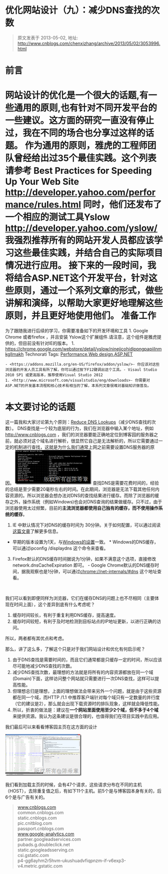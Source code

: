 # 优化网站设计（九）：减少DNS查找的次数 
> 原文发表于 2013-05-02, 地址: http://www.cnblogs.com/chenxizhang/archive/2013/05/02/3053996.html 


前言
==

 网站设计的优化是一个很大的话题,有一些通用的原则,也有针对不同开发平台的一些建议。这方面的研究一直没有停止过，我在不同的场合也分享过这样的话题。 作为通用的原则，雅虎的工程师团队曾经给出过35个最佳实践。这个列表请参考 Best Practices for Speeding Up Your Web Site  <http://developer.yahoo.com/performance/rules.html> 同时，他们还发布了一个相应的测试工具Yslow <http://developer.yahoo.com/yslow/> 我强烈推荐所有的网站开发人员都应该学习这些最佳实践，并结合自己的实际项目情况进行应用。 接下来的一段时间，我将结合ASP.NET这个开发平台，针对这些原则，通过一个系列文章的形式，做些讲解和演绎，以帮助大家更好地理解这些原则，并且更好地使用他们。 准备工作
====

 为了跟随我进行后续的学习，你需要准备如下的开发环境和工具 1. Google Chrome 或者firefox ，并且安装 Yslow这个扩展组件.请注意，这个组件是雅虎提供的，但目前没有针对IE的版本。
	1. <https://chrome.google.com/webstore/detail/yslow/ninejjcohidippngpapiilnmkgllmakh> Technorati Tags: [Performance](http://technorati.com/tags/Performance),[Web design](http://technorati.com/tags/Web+design),[ASP.NET](http://technorati.com/tags/ASP.NET)
	
	- <https://addons.mozilla.org/en-US/firefox/addon/yslow/>- 你应该对这些浏览器的开发人员工具有所了解，你可以通过按下F12键调出这个工具。- Visaul Studio 2010 SP1 或更高版本，推荐使用Visual Studio 2012
	1. <http://www.microsoft.com/visualstudio/eng/downloads>- 你需要对ASP.NET的开发基本流程和核心技术有相当的了解，本系列文章很难对基础知识做普及。

 本文要讨论的话题
========

 这一篇我和大家讨论第九个原则：[Reduce DNS Lookups](http://developer.yahoo.com/performance/rules.html#dns_lookups)（减少DNS查找的次数）。 DNS查找是一个较为底层的行为，我们在浏览器中输入某个地址，例如<http://www.cnblogs.com> ，我们的浏览器要能正确地定位到博客园的服务器之前，就必须对这个域名进行解析，很显然它自己是无法解析的，所以它需要通过一定的机制进行查找，这就是为什么我们通常上网之前需要设置DNS服务器的原因。 [![image](./images/3053996-02084621-c8770d0de7f945f482844db2ecb577db.png "image")](http://images.cnitblog.com/blog/9072/201305/02084620-1b1514fad0b04ca78d43d1005cabef67.png) 查找DNS是需要花费时间的，经验的总结是至少需要20毫秒左右的时间。在此期间，浏览器是无法下载其他任何内容资源的。所以浏览器会想办法对DNS的查找结果进行缓存。而除了浏览器的缓存之外，操作系统（例如Windows)也会对DNS查询的结果做缓存。只不过，由于浏览器使用太过频繁，目前的**主流浏览器都使用自己独有的缓存，而不使用操作系统的缓存**。

 1. IE 中默认情况下对DNS的缓存时间为 30分钟。关于如何配置，可以通过阅读[这篇文章](http://support.microsoft.com/kb/263558)了解更多信息。
* 早期的版本设置为1天，与[Windows的设置](http://technet.microsoft.com/en-us/library/cc959517.aspx)一致。 * Windows的DNS缓存，可以通过ipconfig /displaydns 这个命令来查看。

3. Firefox默认的DNS缓存时间据说为1分钟，如果不满意这个选项，直接修改 network.dnsCacheExpiration 即可。 - Google Chrome默认的DNS缓存时间，据我观察也是1分钟，可以通过<chrome://net-internals/#dns> 这个地址查看。

  

 我们可以看到即便同样为浏览器，它们在缓存DNS的问题上也不尽相同（主要体现在时间上面），这个差异到底有什么考虑呢？

 1. 缓存时间较长，有利于重复利用DNS缓存，提高速度。
2. 缓存时间较短，有利于及时地检测到目标站点的IP地址更新，以进行正确的访问。

 所以，两者都有其优点和考虑。

 那么，讲了这么多，了解这个只是对于我们网站设计和优化有何启示呢？

 1. 由于DNS查找是需要时间的，而且它们通常都是只缓存一定的时间，所以应该尽可能地减少DNS查找的次数。
2. 减少DNS查找次数，最理想的方法就是将所有的内容资源都放在同一个域(Domain)下面，这样访问整个网站就只需要进行一次DNS查找，这样可以提高性能。
3. 但理想总归是理想，上面的理想做法会带来另外一个问题，就是由于这些资源都在同一个域，而HTTP /1.1 中推荐客户端针对每个域只有一定数量的并行度（它的建议是2），那么就会出现下载资源时的排队现象，这样就会降低性能。
4. 所以，折衷的做法是：建议在**一个网站里面使用至少2个域，但不多于4个域**来提供资源。我认为这条建议是很合理的，也值得我们在项目实践中去应用。

 我们最后可以来看看博客园主页在这方面的设计

 [![image](./images/3053996-02084631-e4bddd166acf4dd1aaa4fbae9cc6270f.png "image")](http://images.cnitblog.com/blog/9072/201305/02084629-0c89c8e9611e4153ac5129ac26c6b4b6.png)

 我们看到加载主页的时候，会有47个请求，这些请求分布在不同的主机（HOST），去除重复值之后，有如下11个主机。前5个是与博客园本身有关的，后6个是与广告有关的。

 
>  www.cnblogs.com  
> common.cnblogs.com  
> static.cnblogs.com  
> pic.cnitblog.com  
> passport.cnblogs.com  
> www.google-analytics.com  
> partner.googleadservices.com  
> pubads.g.doubleclick.net  
> static.googleadsserving.cn  
> csi.gstatic.com  
> p4-gg6ayhm2r5hvm-ukushuadvfiqpnzm-if-v6exp3-v4.metric.gstatic.com
> 
> 






















